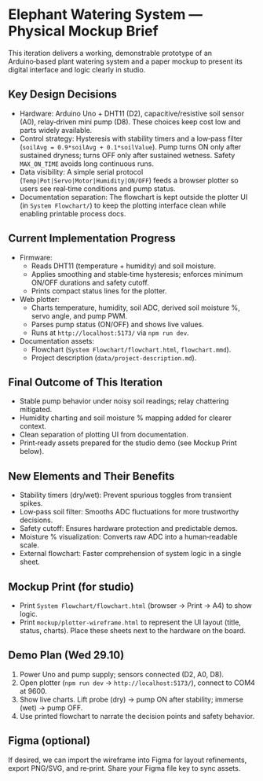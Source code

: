 # Elephant Watering System — Physical Mockup Brief

This iteration delivers a working, demonstrable prototype of an Arduino‑based plant watering system and a paper mockup to present its digital interface and logic clearly in studio.

## Key Design Decisions
- Hardware: Arduino Uno + DHT11 (D2), capacitive/resistive soil sensor (A0), relay‑driven mini pump (D8). These choices keep cost low and parts widely available.
- Control strategy: Hysteresis with stability timers and a low‑pass filter (`soilAvg = 0.9*soilAvg + 0.1*soilValue`). Pump turns ON only after sustained dryness; turns OFF only after sustained wetness. Safety `MAX_ON_TIME` avoids long continuous runs.
- Data visibility: A simple serial protocol (`Temp|Pot|Servo|Motor|Humidity|ON/OFF`) feeds a browser plotter so users see real‑time conditions and pump status.
- Documentation separation: The flowchart is kept outside the plotter UI (in `System Flowchart/`) to keep the plotting interface clean while enabling printable process docs.

## Current Implementation Progress
- Firmware:
  - Reads DHT11 (temperature + humidity) and soil moisture.
  - Applies smoothing and stable‑time hysteresis; enforces minimum ON/OFF durations and safety cutoff.
  - Prints compact status lines for the plotter.
- Web plotter:
  - Charts temperature, humidity, soil ADC, derived soil moisture %, servo angle, and pump PWM.
  - Parses pump status (ON/OFF) and shows live values.
  - Runs at `http://localhost:5173/` via `npm run dev`.
- Documentation assets:
  - Flowchart (`System Flowchart/flowchart.html`, `flowchart.mmd`).
  - Project description (`data/project-description.md`).

## Final Outcome of This Iteration
- Stable pump behavior under noisy soil readings; relay chattering mitigated.
- Humidity charting and soil moisture % mapping added for clearer context.
- Clean separation of plotting UI from documentation.
- Print‑ready assets prepared for the studio demo (see Mockup Print below).

## New Elements and Their Benefits
- Stability timers (dry/wet): Prevent spurious toggles from transient spikes.
- Low‑pass soil filter: Smooths ADC fluctuations for more trustworthy decisions.
- Safety cutoff: Ensures hardware protection and predictable demos.
- Moisture % visualization: Converts raw ADC into a human‑readable scale.
- External flowchart: Faster comprehension of system logic in a single sheet.

## Mockup Print (for studio)
- Print `System Flowchart/flowchart.html` (browser → Print → A4) to show logic.
- Print `mockup/plotter-wireframe.html` to represent the UI layout (title, status, charts). Place these sheets next to the hardware on the board.

## Demo Plan (Wed 29.10)
1. Power Uno and pump supply; sensors connected (D2, A0, D8).
2. Open plotter (`npm run dev` → `http://localhost:5173/`), connect to COM4 at 9600.
3. Show live charts. Lift probe (dry) → pump ON after stability; immerse (wet) → pump OFF.
4. Use printed flowchart to narrate the decision points and safety behavior.

## Figma (optional)
If desired, we can import the wireframe into Figma for layout refinements, export PNG/SVG, and re‑print. Share your Figma file key to sync assets.
